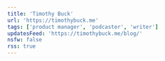 ```yaml
---
title: 'Timothy Buck'
url: 'https://timothybuck.me'
tags: ['product manager', 'podcaster', 'writer']
updatesFeed: 'https://timothybuck.me/blog/'
nsfw: false
rss: true
---
```

